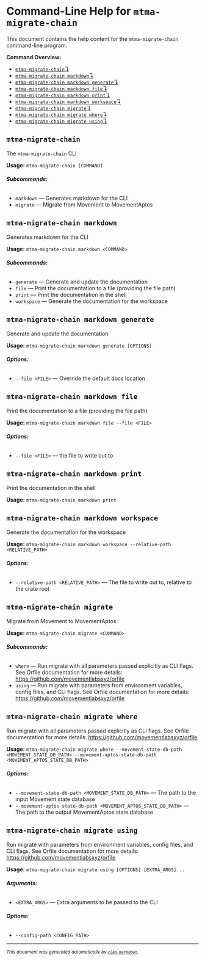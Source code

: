 # Command-Line Help for `mtma-migrate-chain`

This document contains the help content for the `mtma-migrate-chain` command-line program.

**Command Overview:**

* [`mtma-migrate-chain`↴](#mtma-migrate-chain)
* [`mtma-migrate-chain markdown`↴](#mtma-migrate-chain-markdown)
* [`mtma-migrate-chain markdown generate`↴](#mtma-migrate-chain-markdown-generate)
* [`mtma-migrate-chain markdown file`↴](#mtma-migrate-chain-markdown-file)
* [`mtma-migrate-chain markdown print`↴](#mtma-migrate-chain-markdown-print)
* [`mtma-migrate-chain markdown workspace`↴](#mtma-migrate-chain-markdown-workspace)
* [`mtma-migrate-chain migrate`↴](#mtma-migrate-chain-migrate)
* [`mtma-migrate-chain migrate where`↴](#mtma-migrate-chain-migrate-where)
* [`mtma-migrate-chain migrate using`↴](#mtma-migrate-chain-migrate-using)

## `mtma-migrate-chain`

The `mtma-migrate-chain` CLI

**Usage:** `mtma-migrate-chain [COMMAND]`

###### **Subcommands:**

* `markdown` — Generates markdown for the CLI
* `migrate` — Migrate from Movement to MovementAptos



## `mtma-migrate-chain markdown`

Generates markdown for the CLI

**Usage:** `mtma-migrate-chain markdown <COMMAND>`

###### **Subcommands:**

* `generate` — Generate and update the documentation
* `file` — Print the documentation to a file (providing the file path)
* `print` — Print the documentation in the shell
* `workspace` — Generate the documentation for the workspace



## `mtma-migrate-chain markdown generate`

Generate and update the documentation

**Usage:** `mtma-migrate-chain markdown generate [OPTIONS]`

###### **Options:**

* `--file <FILE>` — Override the default docs location



## `mtma-migrate-chain markdown file`

Print the documentation to a file (providing the file path)

**Usage:** `mtma-migrate-chain markdown file --file <FILE>`

###### **Options:**

* `--file <FILE>` — the file to write out to



## `mtma-migrate-chain markdown print`

Print the documentation in the shell

**Usage:** `mtma-migrate-chain markdown print`



## `mtma-migrate-chain markdown workspace`

Generate the documentation for the workspace

**Usage:** `mtma-migrate-chain markdown workspace --relative-path <RELATIVE_PATH>`

###### **Options:**

* `--relative-path <RELATIVE_PATH>` — The file to write out to, relative to the crate root



## `mtma-migrate-chain migrate`

Migrate from Movement to MovementAptos

**Usage:** `mtma-migrate-chain migrate <COMMAND>`

###### **Subcommands:**

* `where` — Run migrate with all parameters passed explicitly as CLI flags. See Orfile documentation for more details: <https://github.com/movementlabsxyz/orfile>
* `using` — Run migrate with parameters from environment variables, config files, and CLI flags. See Orfile documentation for more details: <https://github.com/movementlabsxyz/orfile>



## `mtma-migrate-chain migrate where`

Run migrate with all parameters passed explicitly as CLI flags. See Orfile documentation for more details: <https://github.com/movementlabsxyz/orfile>

**Usage:** `mtma-migrate-chain migrate where --movement-state-db-path <MOVEMENT_STATE_DB_PATH> --movement-aptos-state-db-path <MOVEMENT_APTOS_STATE_DB_PATH>`

###### **Options:**

* `--movement-state-db-path <MOVEMENT_STATE_DB_PATH>` — The path to the input Movement state database
* `--movement-aptos-state-db-path <MOVEMENT_APTOS_STATE_DB_PATH>` — The path to the output MovementAptos state database



## `mtma-migrate-chain migrate using`

Run migrate with parameters from environment variables, config files, and CLI flags. See Orfile documentation for more details: <https://github.com/movementlabsxyz/orfile>

**Usage:** `mtma-migrate-chain migrate using [OPTIONS] [EXTRA_ARGS]...`

###### **Arguments:**

* `<EXTRA_ARGS>` — Extra arguments to be passed to the CLI

###### **Options:**

* `--config-path <CONFIG_PATH>`



<hr/>

<small><i>
    This document was generated automatically by
    <a href="https://crates.io/crates/clap-markdown"><code>clap-markdown</code></a>.
</i></small>
